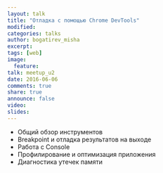 ```yaml
---
layout: talk
title: "Отладка с помощью Chrome DevTools"
modified:
categories: talks
author: bogatirev_misha
excerpt:
tags: [web]
image:
  feature:
talk: meetup_u2
date: 2016-06-06
comments: true
share: true
announce: false 
video: 
slides: 
---
```



* Общий обзор инструментов
* Breakpoint и отладка результатов на выходе
* Работа с Console
* Профилирование и оптимизация приложения
* Диагностика утечек памяти



